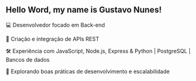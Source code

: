 ## Hello Word, my name is Gustavo Nunes!

💻 Desenvolvedor focado em Back-end

🔗 Criação e integração de APIs REST

🛠️ Experiência com JavaScript, Node.js, Express & Python | PostgreSQL | Bancos de dados

🚀 Explorando boas práticas de desenvolvimento e escalabilidade




